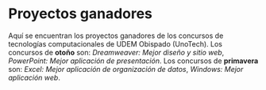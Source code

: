 # Proyectos ganadores
Aquí se encuentran los proyectos ganadores de los concursos de tecnologías computacionales de UDEM Obispado (UnoTech). Los concursos de **otoño** son: _Dreamweaver: Mejor diseño y sitio web_, _PowerPoint: Mejor aplicación de presentación_. Los concursos de **primavera** son: _Excel: Mejor aplicación de organización de datos_, _Windows: Mejor aplicación web_.
